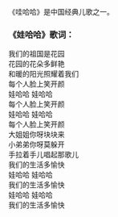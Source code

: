 

《哇哈哈》是中国经典儿歌之一。

### 《娃哈哈》歌词：

我们的祖国是花园  
花园的花朵多鲜艳  
和暖的阳光照耀着我们  
每个人脸上笑开颜  
娃哈哈 娃哈哈  
每个人脸上笑开颜  
娃哈哈 娃哈哈  
每个人脸上笑开颜  
大姐姐你呀块块来  
小弟弟你呀莫躲开  
手拉着手儿唱起那歌儿  
我们的生活多愉快  
娃哈哈 娃哈哈  
我们的生活多愉快  
娃哈哈 娃哈哈  
我们的生活多愉快  

